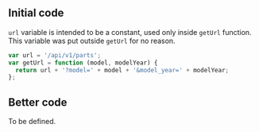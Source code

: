 ## Initial code

`url` variable is intended to be a constant, used only inside `getUrl` function. This variable was put outside `getUrl` for no reason.

```js
var url = '/api/v1/parts';
var getUrl = function (model, modelYear) {
  return url + '?model=' + model + '&model_year=' + modelYear;
};
```

## Better code

To be defined.

